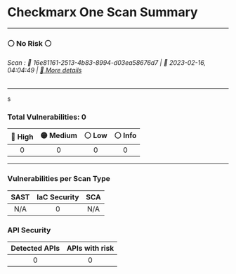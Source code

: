 

# Checkmarx One Scan Summary
***

### ⚪ No Risk ⚪
######  Scan : 💾 16e81161-2513-4b83-8994-d03ea58676d7     |   📅 2023-02-16, 04:04:49    |  [🔗 More details](/projects/dc3e0013-5f08-44f5-81a0-642699c8395f/overview)
***
s
### Total Vulnerabilities: 0

|🔴 High |🟡 Medium |⚪ Low |⚪ Info |
|:----------:|:------------:|:---------:|:----------:|
| 0 | 0 | 0 | 0 |
***

### Vulnerabilities per Scan Type

| SAST | IaC Security | SCA |
|:----------:|:----------:|:---------:|
| N/A | 0 | N/A |


### API Security 

| Detected APIs | APIs with risk |
|:---------:|:---------:|
| 0 | 0 |

